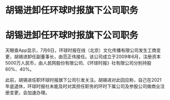 # 胡锡进卸任环球时报旗下公司职务

# 胡锡进卸任环球时报旗下公司职务

天眼查App显示，7月6日，环球时报在线（北京）文化传播有限公司发生工商变更，胡锡进卸任副董事长，由范正伟接任。该公司成立于2009年6月，注册资本5000万人民币，由人民网股份有限公司、《环球时报》社有限公司分别持股60%、40%。

此前，胡锡进任职环球时报旗下公司引发关注。胡锡进对此回应称，自己在2021年底退休，环球时报社未能及时对其担任职务的环时下属公司及参股公司做商业注册变更，会加速办理。

